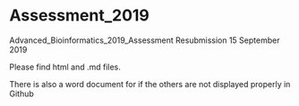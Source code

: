 # Assessment_2019
Advanced_Bioinformatics_2019_Assessment Resubmission 15 September 2019

Please find html and .md files.

There is also a word document for if the others are not displayed properly in Github
